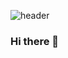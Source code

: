 ![header](https://capsule-render.vercel.app/api?type=shark&color=timeGradient&height=120&section=header&text=WELCOME&fontSize=90&fontColor=FFC300)
### Hi there 👋

<!--
**wpwjd9/wpwjd9** is a ✨ _special_ ✨ repository because its `README.md` (this file) appears on your GitHub profile.

Here are some ideas to get you started:

- 🔭 I’m currently working on ...
- 🌱 I’m currently learning ...
- 👯 I’m looking to collaborate on ...
- 🤔 I’m looking for help with ...
- 💬 Ask me about ...
- 📫 How to reach me: ...
- 😄 Pronouns: ...
- ⚡ Fun fact: ...
-->
